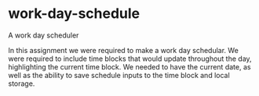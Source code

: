 # work-day-schedule
A work day scheduler

In this assignment we were required to make a work day schedular. We were required to include time blocks that would update throughout the day, highlighting the current time block. We needed to have the current date, as well as the ability to save schedule inputs to the time block and local storage. 


